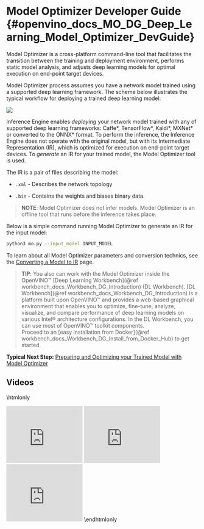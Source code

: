 # Model Optimizer Developer Guide {#openvino_docs_MO_DG_Deep_Learning_Model_Optimizer_DevGuide}

Model Optimizer is a cross-platform command-line tool that facilitates the transition between the training and deployment environment, performs static model analysis, and adjusts deep learning models for optimal execution on end-point target devices.

Model Optimizer process assumes you have a network model trained using a supported deep learning framework. The scheme below illustrates the typical workflow for deploying a trained deep learning model:

![](img/workflow_steps.png)

Inference Engine enables _deploying_ your network model trained with any of supported deep learning frameworks: Caffe\*, TensorFlow\*, Kaldi\*, MXNet\* or converted to the ONNX\* format. To perform the inference, the Inference Engine does not operate with the original model, but with its Intermediate Representation (IR), which is optimized for execution on end-point target devices. To _generate_ an IR for your trained model, the Model Optimizer tool is used.

The IR is a pair of files describing the model: 

*  <code>.xml</code> - Describes the network topology

*  <code>.bin</code> - Contains the weights and biases binary data.

> **NOTE**: Model Optimizer does not infer models. Model Optimizer is an offline tool that runs before the inference takes place.

Below is a simple command running Model Optimizer to generate an IR for the input model:

```sh
python3 mo.py --input_model INPUT_MODEL
```
To learn about all Model Optimizer parameters and conversion technics, see the [Converting a Model to IR](convert_model/Converting_Model.md) page.

> **TIP**: You also can work with the Model Optimizer inside the OpenVINO™ [Deep Learning Workbench](@ref workbench_docs_Workbench_DG_Introduction) (DL Workbench).
> [DL Workbench](@ref workbench_docs_Workbench_DG_Introduction) is a platform built upon OpenVINO™ and provides a web-based graphical environment that enables you to optimize, fine-tune, analyze, visualize, and compare 
> performance of deep learning models on various Intel® architecture
> configurations. In the DL Workbench, you can use most of OpenVINO™ toolkit components.
> <br>
> Proceed to an [easy installation from Docker](@ref workbench_docs_Workbench_DG_Install_from_Docker_Hub) to get started.

**Typical Next Step:** [Preparing and Optimizing your Trained Model with Model Optimizer](prepare_model/Prepare_Trained_Model.md)

## Videos

\htmlonly
<iframe width="200" src="https://www.youtube.com/embed/Kl1ptVb7aI8" frameborder="0" allow="accelerometer; autoplay; encrypted-media; gyroscope; picture-in-picture" allowfullscreen></iframe>
<iframe width="200" src="https://www.youtube.com/embed/BBt1rseDcy0" frameborder="0" allow="accelerometer; autoplay; clipboard-write; encrypted-media; gyroscope; picture-in-picture" allowfullscreen></iframe>
<iframe width="200" src="https://www.youtube.com/embed/RF8ypHyiKrY" frameborder="0" allow="accelerometer; autoplay; clipboard-write; encrypted-media; gyroscope; picture-in-picture" allowfullscreen></iframe>
\endhtmlonly

